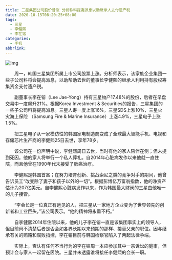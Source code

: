 ```yaml
---
title: 三星集团公司股价普涨 分析称料提高派息以助继承人支付遗产税
date: 2020-10-15T08:20:25+08:00
tags:
  - 三星
  - 李健熙
  - 李在镕
categories:
  - 手机
abbrlink:
---
```


![img](https://cdn.jsdelivr.net/gh/yakeing/Documentation@main/Hexo/images/2e2b-kcaeqzw9458958.jpg)

　　周一，韩国三星集团所属上市公司股票上涨。分析师表示，该家族企业集团一些子公司料将会提高派息，以助帮助去世的董事长李健熙的继承人利用持有股权筹集资金支付遗产税。

　　副董事长李在镕（Lee Jae-Yong）持有三星物产17.48%的股份，后者在早盘交易中一度飙升21%。根据Korea Investment &amp; Securities的报告，三星集团的一些子公司料将提高派息。三星人寿一度上涨16%，三星SDS上涨10%，三星火灾海上保险 （Samsung Fire &amp; Marine Insurance）上涨4.9%，三星电子上涨1.5%。

　　把三星电子从一家模仿性的韩国家电制造商变成了全球最大智能手机、电视和存储芯片生产商的李健熙25日去世，享年78岁。

　　该公司在一份声明中说，李健熙周日去世，当时有他的家人陪伴在侧；但未提到死因。他的家人将举行一个私人葬礼。自2014年心脏病发作以来他就一直住院，而且他曾在1990年代末接受了肺癌治疗。

　　李健熙是韩国首富；在努力培育创新、挑战索尼之类的竞争对手的期间，他曾告诉员工“改变除了妻子和孩子以外的一切”。根据彭博亿万富翁指数，他的净资产估计为207亿美元。自李健熙心脏病发作以来，作为韩国最大财阀的三星由他唯一的儿子接管。

　　“李会长是一位真正有远见的人，把三星从一家地方企业变为了世界领先的创新者和工业巨头，”该公司表示。“他的精神将永垂不朽。”

　　自李健熙2014年住院以来，他的儿子李在镕一直是该集团事实上的领导人，但目前尚不清楚后者是否会如各界长期以来预期的那样、接替父亲的职位。因与继承有关的贿赂和腐败指控，李在镕目前与韩国检察官陷入了两起法律争端。

　　实际上，否认有任何不当行为的李在镕周一本应参加其中一宗诉讼的庭审，但预计会与家人一起留在医院。三星并未透露谁将接任李健熙的会长一职。